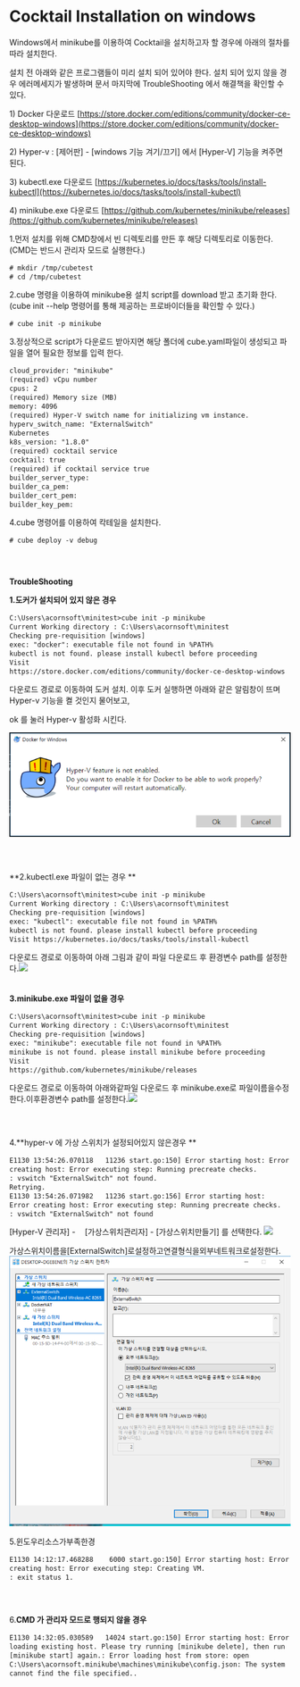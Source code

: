 # Cocktail Installation on windows

Windows에서 minikube를 이용하여 Cocktail을 설치하고자 할 경우에 아래의 절차를 따라 설치한다.

설치 전 아래와 같은 프로그램들이 미리 설치 되어 있어야 한다. 설치 되어 있지 않을 경우 에러메세지가 발생하며 문서 마지막에 TroubleShooting 에서 해결책을 확인할 수 있다.

1\) Docker 다운로드 [https://store.docker.com/editions/community/docker-ce-desktop-windows](https://store.docker.com/editions/community/docker-ce-desktop-windows)

2\) Hyper-v : \[제어판\] - \[windows 기능 겨기/끄기\] 에서 \[Hyper-V\] 기능을 켜주면 된다.

3\) kubectl.exe 다운로드 [https://kubernetes.io/docs/tasks/tools/install-kubectl](https://kubernetes.io/docs/tasks/tools/install-kubectl)

4\) minikube.exe 다운로드 [https://github.com/kubernetes/minikube/releases](https://github.com/kubernetes/minikube/releases)

1.먼저 설치를 위해 CMD창에서 빈 디렉토리를 만든 후 해당 디렉토리로 이동한다.\(CMD는 반드시 관리자 모드로 실행한다.\)

```
# mkdir /tmp/cubetest
# cd /tmp/cubetest
```

2.cube 명령을 이용하여 minikube용 설치 script를 download 받고 초기화 한다. \(cube init --help 명령어를 통해 제공하는 프로바이더들을 확인할 수 있다.\)

```
# cube init -p minikube
```

3.정상적으로 script가 다운로드 받아지면 해당 폴더에 cube.yaml파일이 생성되고 파일을 열어 필요한 정보를 입력 한다.

```
cloud_provider: "minikube"
(required) vCpu number
cpus: 2
(required) Memory size (MB)
memory: 4096
(required) Hyper-V switch name for initializing vm instance.
hyperv_switch_name: "ExternalSwitch"
Kubernetes
k8s_version: "1.8.0"
(required) cocktail service
cocktail: true
(required) if cocktail service true
builder_server_type:
builder_ca_pem:
builder_cert_pem:
builder_key_pem:
```

4.cube 명령어를 이용하여 칵테일을 설치한다.

```
# cube deploy -v debug
```

#### ㅤ

**TroubleShooting**

**1.도커가 설치되어 있지 않은 경우**

```
C:\Users\acornsoft\minitest>cube init -p minikube
Current Working directory : C:\Users\acornsoft\minitest
Checking pre-requisition [windows]
exec: "docker": executable file not found in %PATH%
kubectl is not found. please install kubectl before proceeding
Visit 
https://store.docker.com/editions/community/docker-ce-desktop-windows
```

다운로드 경로로 이동하여 도커 설치. 이후 도커 실행하면 아래와 같은 알림창이 뜨며 Hyper-v 기능을 켤 것인지 물어보고,

ok 를 눌러 Hyper-v 활성화 시킨다.

![](/assets/도커하이퍼v.png)

#### ㅤ

**2.kubectl.exe 파일이 없는 경우 **

```
C:\Users\acornsoft\minitest>cube init -p minikube
Current Working directory : C:\Users\acornsoft\minitest
Checking pre-requisition [windows]
exec: "kubectl": executable file not found in %PATH%
kubectl is not found. please install kubectl before proceeding
Visit https://kubernetes.io/docs/tasks/tools/install-kubectl
```

다운로드 경로로 이동하여 아래 그림과 같이 파일 다운로드 후 환경변수 path를 설정한다.![](/assets/kubectl다운로드1.PNG)  
ㅤㅤ

**3.minikube.exe 파일이 없을 경우**

```
C:\Users\acornsoft\minitest>cube init -p minikube
Current Working directory : C:\Users\acornsoft\minitest
Checking pre-requisition [windows]
exec: "minikube": executable file not found in %PATH%
minikube is not found. please install minikube before proceeding
Visit 
https://github.com/kubernetes/minikube/releases
```

다운로드 경로로 이동하여 아래와같파일 다운로드 후 minikube.exe로 파일이름을수정한다.이후환경변수 path를 설정한다.![](/assets/minikube다운로드.PNG)

#### ㅤ

4.**hyper-v 에 가상 스위치가 설정되어있지 않은경우 **

```
E1130 13:54:26.070118   11236 start.go:150] Error starting host: Error creating host: Error executing step: Running precreate checks.
: vswitch "ExternalSwitch" not found.
Retrying.
E1130 13:54:26.071982   11236 start.go:156] Error starting host:  Error creating host: Error executing step: Running precreate checks.
: vswitch "ExternalSwitch" not found
```

\[Hyper-V 관리자\] -ㅤ \[가상스위치관리자\] - \[가상스위치만들기\] 를 선택한다. ![](/assets/가상네트워크생성1.png)

가상스위치이름을\[ExternalSwitch\]로설정하고연결형식을외부네트워크로설정한다.  
![](/assets/가상네트워크생성2.PNG)



5.윈도우리소스가부족한경

```
E1130 14:12:17.468288    6000 start.go:150] Error starting host: Error creating host: Error executing step: Creating VM.
: exit status 1.
```

#### 

#### ㅤ

6.**CMD 가 관리자 모드로 행되지 않을 경우**

```
E1130 14:32:05.030589   14024 start.go:150] Error starting host: Error loading existing host. Please try running [minikube delete], then run [minikube start] again.: Error loading host from store: open C:\Users\acornsoft.minikube\machines\minikube\config.json: The system cannot find the file specified..
```



